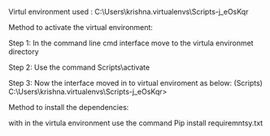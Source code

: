 Virtul environment used : C:\Users\krishna\.virtualenvs\Scripts-j_eOsKqr

Method to activate the virtual environment: 

Step 1: In the command line cmd interface move to the virtula environmet directory

Step 2: Use the command Scripts\activate

Step 3: Now the interface moved in to virtual enviroment as below:
      (Scripts) C:\Users\krishna\.virtualenvs\Scripts-j_eOsKqr>

Method to install the dependencies:

with in the virtula environment use the command Pip install requiremntsy.txt
         